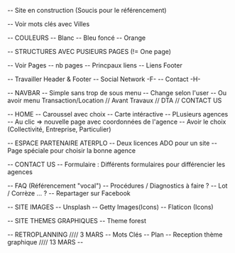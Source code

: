 -- Site en construction (Soucis pour le référencement)

-- Voir mots clés avec Villes

-- COULEURS
    -- Blanc
    -- Bleu foncé
    -- Orange

-- STRUCTURES AVEC PUSIEURS PAGES (!= One page)

-- Voir Pages
    -- nb pages
    -- Princpaux liens
    -- Liens Footer

-- Travailler Header & Footer
    -- Social Network -F-
    -- Contact -H-

-- NAVBAR
    -- Simple sans trop de sous menu
    -- Change selon l'user
    -- Ou avoir menu Transaction/Location // Avant Travaux // DTA // CONTACT US

-- HOME
    -- Caroussel avec choix 
    -- Carte intéractive
        -- PLusieurs agences
        -- Au clic => nouvelle page avec coordonnées de l'agence
    -- Avoir le choix (Collectivité, Entreprise, Particulier)

-- ESPACE PARTENAIRE ATERPLO
    -- Deux licences ADO pour un site
    -- Page spéciale pour choisir la bonne agence

-- CONTACT US
    -- Formulaire : Différents formulaires pour différencier les agences

-- FAQ (Référencement "vocal")
    -- Procédures / Diagnostics à faire ?
    -- Lot / Corrèze ... ?
    -- Repartager sur Facebook

-- SITE IMAGES
    -- Unsplash
    -- Getty Images(Icons)
    -- Flaticon (Icons)

-- SITE THEMES GRAPHIQUES
    -- Theme forest

-- RETROPLANNING
    //// 3 MARS
    -- Mots Clés
    -- Plan
    -- Reception thème graphique
    //// 13 MARS
    -- 
    